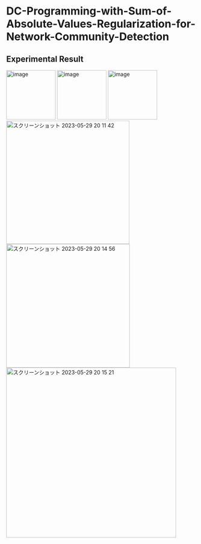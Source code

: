 # DC-Programming-with-Sum-of-Absolute-Values-Regularization-for-Network-Community-Detection

## Experimental Result
<img width="131" alt="image" src="https://github.com/Iwaiy/DC-Programming-with-Sum-of-Absolute-Values-Regularization-for-Network-Community-Detection/assets/98382027/7229ddb7-cda1-4286-ba0e-259eacceeb95">

<img width="131" alt="image" src="https://github.com/Iwaiy/DC-Programming-with-Sum-of-Absolute-Values-Regularization-for-Network-Community-Detection/assets/98382027/aa8ed945-ca28-4bda-89d8-9c8190003886">

<img width="131" alt="image" src="https://github.com/Iwaiy/DC-Programming-with-Sum-of-Absolute-Values-Regularization-for-Network-Community-Detection/assets/98382027/1234117d-18ec-4a73-b327-c31bc08339e7">

<img width="327" alt="スクリーンショット 2023-05-29 20 11 42" src="https://github.com/Iwaiy/DC-Programming-with-Sum-of-Absolute-Values-Regularization-for-Network-Community-Detection/assets/98382027/8675ca6f-3ca8-4d70-8a42-37d5a17fc3f1">


<img width="328" alt="スクリーンショット 2023-05-29 20 14 56" src="https://github.com/Iwaiy/DC-Programming-with-Sum-of-Absolute-Values-Regularization-for-Network-Community-Detection/assets/98382027/eb7f8afe-e2f1-44e0-a094-23331db596e6">

<img width="451" alt="スクリーンショット 2023-05-29 20 15 21" src="https://github.com/Iwaiy/DC-Programming-with-Sum-of-Absolute-Values-Regularization-for-Network-Community-Detection/assets/98382027/751f42a1-c02b-4760-b264-b90ac770e147">

